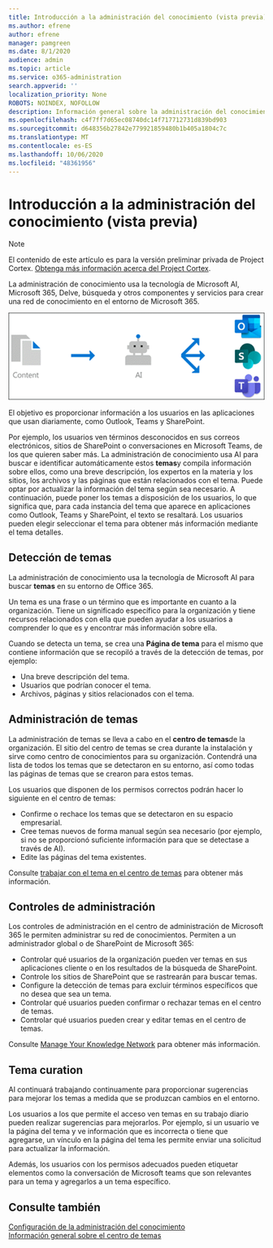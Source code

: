 ```yaml
---
title: Introducción a la administración del conocimiento (vista previa)
ms.author: efrene
author: efrene
manager: pamgreen
ms.date: 8/1/2020
audience: admin
ms.topic: article
ms.service: o365-administration
search.appverid: ''
localization_priority: None
ROBOTS: NOINDEX, NOFOLLOW
description: Información general sobre la administración del conocimiento en Project Cortex.
ms.openlocfilehash: c4f7ff7d65ec08740dc14f717712731d839bd903
ms.sourcegitcommit: d648356b27842e779921859480b1b405a1804c7c
ms.translationtype: MT
ms.contentlocale: es-ES
ms.lasthandoff: 10/06/2020
ms.locfileid: "48361956"
---
```

# <a name="knowledge-management-overview-preview"></a>Introducción a la administración del conocimiento (vista previa)

> [!Note] 
> El contenido de este artículo es para la versión preliminar privada de Project Cortex. [Obtenga más información acerca del Project Cortex](https://aka.ms/projectcortex).

La administración de conocimiento usa la tecnología de Microsoft AI, Microsoft 365, Delve, búsqueda y otros componentes y servicios para crear una red de conocimiento en el entorno de Microsoft 365. 

   ![Flujo de administración de conocimiento](../media/content-understanding/knowledge-management-flowchart.png) </br> 

El objetivo es proporcionar información a los usuarios en las aplicaciones que usan diariamente, como Outlook, Teams y SharePoint.

Por ejemplo, los usuarios ven términos desconocidos en sus correos electrónicos, sitios de SharePoint o conversaciones en Microsoft Teams, de los que quieren saber más. La administración de conocimiento usa AI para buscar e identificar automáticamente estos **temas**y compila información sobre ellos, como una breve descripción, los expertos en la materia y los sitios, los archivos y las páginas que están relacionados con el tema. Puede optar por actualizar la información del tema según sea necesario. A continuación, puede poner los temas a disposición de los usuarios, lo que significa que, para cada instancia del tema que aparece en aplicaciones como Outlook, Teams y SharePoint, el texto se resaltará. Los usuarios pueden elegir seleccionar el tema para obtener más información mediante el tema detalles.


## <a name="topic-discovery"></a>Detección de temas

La administración de conocimiento usa la tecnología de Microsoft AI para buscar **temas** en su entorno de Office 365.

Un tema es una frase o un término que es importante en cuanto a la organización. Tiene un significado específico para la organización y tiene recursos relacionados con ella que pueden ayudar a los usuarios a comprender lo que es y encontrar más información sobre ella.

Cuando se detecta un tema, se crea una **Página de tema** para el mismo que contiene información que se recopiló a través de la detección de temas, por ejemplo:

- Una breve descripción del tema.
- Usuarios que podrían conocer el tema.
- Archivos, páginas y sitios relacionados con el tema.


## <a name="topic-management"></a>Administración de temas

La administración de temas se lleva a cabo en el **centro de temas**de la organización. El sitio del centro de temas se crea durante la instalación y sirve como centro de conocimientos para su organización. Contendrá una lista de todos los temas que se detectaron en su entorno, así como todas las páginas de temas que se crearon para estos temas. 

Los usuarios que disponen de los permisos correctos podrán hacer lo siguiente en el centro de temas:

- Confirme o rechace los temas que se detectaron en su espacio empresarial.
- Cree temas nuevos de forma manual según sea necesario (por ejemplo, si no se proporcionó suficiente información para que se detectase a través de AI).
- Edite las páginas del tema existentes.</br>

Consulte [trabajar con el tema en el centro de temas](work-with-topics.md) para obtener más información.  


## <a name="admin-controls"></a>Controles de administración

Los controles de administración en el centro de administración de Microsoft 365 le permiten administrar su red de conocimientos. Permiten a un administrador global o de SharePoint de Microsoft 365:

- Controlar qué usuarios de la organización pueden ver temas en sus aplicaciones cliente o en los resultados de la búsqueda de SharePoint.
- Controle los sitios de SharePoint que se rastrearán para buscar temas.
- Configure la detección de temas para excluir términos específicos que no desea que sea un tema.
- Controlar qué usuarios pueden confirmar o rechazar temas en el centro de temas.
- Controlar qué usuarios pueden crear y editar temas en el centro de temas.

Consulte [Manage Your Knowledge Network](manage-knowledge-network.md) para obtener más información. 

## <a name="topic-curation"></a>Tema curation

AI continuará trabajando continuamente para proporcionar sugerencias para mejorar los temas a medida que se produzcan cambios en el entorno.

Los usuarios a los que permite el acceso ven temas en su trabajo diario pueden realizar sugerencias para mejorarlos. Por ejemplo, si un usuario ve la página del tema y ve información que es incorrecta o tiene que agregarse, un vínculo en la página del tema les permite enviar una solicitud para actualizar la información.

Además, los usuarios con los permisos adecuados pueden etiquetar elementos como la conversación de Microsoft teams que son relevantes para un tema y agregarlos a un tema específico.




## <a name="see-also"></a>Consulte también
[Configuración de la administración del conocimiento](set-up-knowledge-network.md)</br>
[Información general sobre el centro de temas](topic-center-overview.md)

